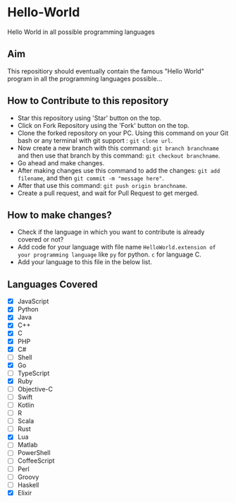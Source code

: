 # Hello-World
Hello World in all possible programming languages

## Aim
This repositiory should eventually contain the famous "Hello World" program in all the programming languages possible...

## How to Contribute to this repository

- Star this repository using 'Star' button on the top.
- Click on Fork Repository using the 'Fork' button on the top.
- Clone the forked repository on your PC. Using this command on your Git bash or any terminal with git support : ``` git clone url ```.
- Now create a new branch with this command: ``` git branch branchname ``` and then use that branch by this command: ``` git checkout branchname ```.
- Go ahead and make changes.
- After making changes use this command to add the changes: ``` git add filename ```, and then ``` git commit -m "message here" ```.
- After that use this command: ``` git push origin branchname ```.
- Create a pull request, and wait for Pull Request to get merged.

## How to make changes?

- Check if the language in which you want to contribute is already covered or not?
- Add code for your language with file name `HelloWorld.extension of your programming language` like `py` for python. `c` for language C.
- Add your language to this file in the below list.

## Languages Covered

- [x] JavaScript
- [x] Python
- [x] Java	
- [x] C++		
- [x] C		
- [x] PHP		
- [x] C#		
- [ ] Shell
- [x] Go
- [ ] TypeScript
- [x] Ruby	
- [ ] Objective-C	
- [ ] Swift	
- [ ] Kotlin	
- [ ] R	
- [ ] Scala	
- [ ] Rust	
- [x] Lua	
- [ ] Matlab	
- [ ] PowerShell	
- [ ] CoffeeScript
- [ ] Perl	
- [ ] Groovy	
- [ ] Haskell
- [x] Elixir
